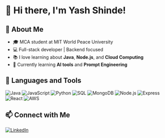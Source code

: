 # 👋 Hi there, I'm Yash Shinde!

## 🚀 About Me
- 🎓 MCA student at MIT World Peace University
- 💻 Full-stack developer | Backend focused
- 📚 I love learning about **Java**, **Node.js**, and **Cloud Computing**
- 🌱 Currently learning **AI tools** and **Prompt Engineering**


## 🔧 Languages and Tools

![Java](https://img.shields.io/badge/Java-ED8B00?style=for-the-badge&logo=java&logoColor=white)
![JavaScript](https://img.shields.io/badge/JavaScript-F7DF1E?style=for-the-badge&logo=javascript&logoColor=black)
![Python](https://img.shields.io/badge/Python-3776AB?style=for-the-badge&logo=python&logoColor=white)
![SQL](https://img.shields.io/badge/SQL-4479A1?style=for-the-badge&logo=postgresql&logoColor=white)
![MongoDB](https://img.shields.io/badge/MongoDB-47A248?style=for-the-badge&logo=mongodb&logoColor=white)
![Node.js](https://img.shields.io/badge/Node.js-339933?style=for-the-badge&logo=nodedotjs&logoColor=white)
![Express](https://img.shields.io/badge/Express.js-000000?style=for-the-badge&logo=express&logoColor=white)
![React](https://img.shields.io/badge/React-20232A?style=for-the-badge&logo=react&logoColor=61DAFB)
![AWS](https://img.shields.io/badge/AWS-232F3E?style=for-the-badge&logo=amazonaws&logoColor=white)


## 📫 Connect with Me
[![LinkedIn](https://img.shields.io/badge/LinkedIn-blue?style=for-the-badge&logo=linkedin)](https://www.linkedin.com/in/yashshinde8585/)

